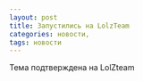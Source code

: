 ```yaml
---
layout: post
title: Запустились на LolzTeam
categories: новости,
tags: новости
---
```


Тема подтверждена на LolZteam
